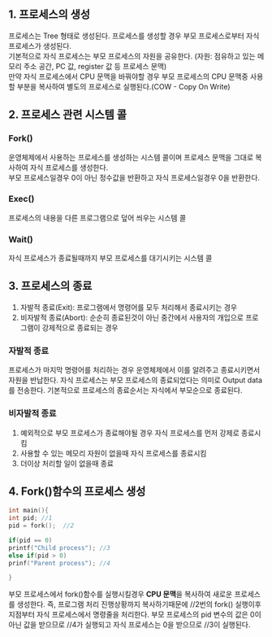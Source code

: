 ## 1. 프로세스의 생성
프로세스는 Tree 형태로 생성된다. 프로세스를 생성할 경우 부모 프로세스로부터 자식 프로세스가 생성된다.   
기본적으로 자식 프로세스는 부모 프로세스의 자원을 공유한다. (자원: 점유하고 있는 메모리 주소 공간, PC 값, register 값 등 프로세스 문맥)   
만약 자식 프로세스에서 CPU 문맥을 바꿔야할 경우 부모 프로세스의 CPU 문맥중 사용할 부분을 복사하여 별도의 프로세스로 실행된다.(COW - Copy On Write) 

## 2. 프로세스 관련 시스템 콜
### Fork()
운영체제에서 사용하는 프로세스를 생성하는 시스템 콜이며 프로세스 문맥을 그대로 복사하여 자식 프로세스를 생성한다.  
부모 프로세스일경우 0이 아닌 정수값을 반환하고 자식 프로세스일경우 0을 반환한다.

### Exec()
프로세스의 내용을 다른 프로그램으로 덮어 씌우는 시스템 콜

### Wait()
자식 프로세스가 종료될때까지 부모 프로세스를 대기시키는 시스템 콜

## 3. 프로세스의 종료
1. 자발적 종료(Exit): 프로그램에서 명령어를 모두 처리해서 종료시키는 경우
2. 비자발적 종료(Abort): 순순히 종료된것이 아닌 중간에서 사용자의 개입으로 프로그램이 강제적으로 종료되는 경우

### 자발적 종료
프로세스가 마지막 명령어를 처리하는 경우 운영체제에서 이를 알려주고 종료시키면서 자원을 반납한다. 자식 프로세스는 부모 프로세스의 종료되었다는 의미로 Output data
를 전송한다. 기본적으로 프로세스의 종료순서는 자식에서 부모순으로 종료된다.

### 비자발적 종료
1. 예외적으로 부모 프로세스가 종료해야될 경우 자식 프로세스를 먼저 강제로 종료시킴
2. 사용할 수 있는 메모리 자원이 없을때 자식 프로세스를 종료시킴
3. 더이상 처리할 일이 없을때 종료

## 4. Fork()함수의 프로세스 생성

``` C
int main(){
int pid; //1
pid = fork();  //2

if(pid == 0)
printf("Child process"); //3
else if(pid > 0)
prinf("Parent process"); //4

}
```

부모 프로세스에서 fork()함수를 실행시킬경우 **CPU 문맥**을 복사하여 새로운 프로세스를 생성한다. 즉, 프로그램 처리 진행상황까지 복사하기때문에 //2번의 fork() 실행이후 지점부터 자식 프로세스에서 명령줄을 처리한다. 부모 프로세스의 pid 변수의 값은 0이 아닌 값을 받으므로 //4가 실행되고 자식 프로세스는 0을 받으므로 //3이 실행된다.


